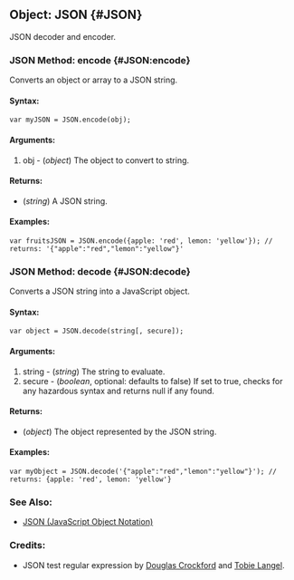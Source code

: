 ## Object: JSON {#JSON}

JSON decoder and encoder.

### JSON Method: encode {#JSON:encode}

Converts an object or array to a JSON string.

#### Syntax:

	var myJSON = JSON.encode(obj);

#### Arguments:

1. obj - (*object*) The object to convert to string.

#### Returns:

* (*string*) A JSON string.

#### Examples:

	var fruitsJSON = JSON.encode({apple: 'red', lemon: 'yellow'}); // returns: '{"apple":"red","lemon":"yellow"}'

### JSON Method: decode {#JSON:decode}

Converts a JSON string into a JavaScript object.

#### Syntax:

	var object = JSON.decode(string[, secure]);

#### Arguments:

1. string - (*string*) The string to evaluate.
2. secure - (*boolean*, optional: defaults to false) If set to true, checks for any hazardous syntax and returns null if any found.

#### Returns:

* (*object*) The object represented by the JSON string.

#### Examples:

	var myObject = JSON.decode('{"apple":"red","lemon":"yellow"}'); // returns: {apple: 'red', lemon: 'yellow'}

### See Also:

- [JSON (JavaScript Object Notation)][]

### Credits:

- JSON test regular expression by [Douglas Crockford][] and [Tobie Langel][].

[Douglas Crockford]: http://crockford.com/
[JSON (JavaScript Object Notation)]: http://www.json.org/
[Tobie Langel]: http://tobielangel.com/

